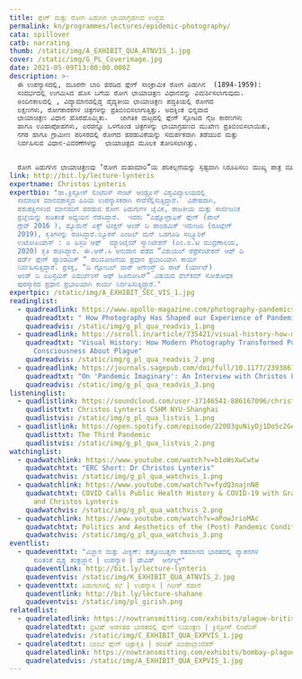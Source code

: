 ```yaml
---
title: ಪ್ಲೇಗ್‌ ಮತ್ತು ರೋಗ ಪಿಡುಗಿನ ಛಾಯಾಗ್ರಹಣದ ಉದ್ಭವ
permalink: kn/programmes/lectures/epidemic-photography/
cata: spillover
catb: narrating
thumb: /static/img/A_EXHIBIT_QUA_ATNVIS_1.jpg
cover: /static/img/G_PL_Coverimage.jpg
date: 2021-05-09T13:00:00.000Z
description: >-
  ಈ ಉಪನ್ಯಾಸದಲ್ಲಿ, ಮೂರನೇ ಬಾರಿ ಹರಡಿದ ಪ್ಲೇಗ್‌ ಸಾಂಕ್ರಾಮಿಕ ರೋಗ ಪಿಡುಗಿನ  (1894-1959):
  ‌ಸಂದರ್ಭದಲ್ಲಿ ಉಗಮಿಸಿದ ಹೊಸ ಬಗೆಯ ರೋಗ ಛಾಯಾಚಿತ್ರಣ ವಿಧಾನವನ್ನು ವಿಮರ್ಶಿಸಲಾಗುವುದು. 
  ಅಂದಿನಕಾಲದಲ್ಲಿ , ವಿದ್ಯಾಮಾನದಲ್ಲಿದ್ದ ವೈದ್ಯಕೀಯ ಛಾಯಾಚಿತ್ರಣ ಪದ್ಧತಿಯಲ್ಲಿ ರೋಗದ
  ಲಕ್ಷಣಗಳು, ರೋಗಕಾರಕಗಳ ಚಿತ್ರಗಳನ್ನು ಪ್ರತಿಬಿಂಬಿಸಲಾಗುತ್ತಿತ್ತು. ಅದಕ್ಕಿಂತ ಭಿನ್ನವಾದ
  ಛಾಯಾಚಿತ್ರಣ ವಿಧಾನ ಹೊರಹೊಮ್ಮಿತು.   ಜಾಗತಿಕ ಮಟ್ಟದಲ್ಲಿ ಪ್ಲೇಗ್‌ ಸ್ಫೋಟದ ನೈಜ ಕಾರಣಗಳು
  ಹಾಗೂ ಊಹಾಪೋಹಗಳು, ಎರಡನ್ನೂ ಒಳಗೊಂಡ ಚಿತ್ರಗಳನ್ನು ಛಾಯಾಗ್ರಹಣದ ಮುಖೇಣ ಪ್ರತಿಬಿಂಬಿಸಲಾಯಿತು,
  ನಗರ ಹಾಗೂ ಗ್ರಾಮೀಣ ಪರಿಸರದಲ್ಲಿ ರೋಗದ ಹರಡುವಿಕೆಯನ್ನು ಸಮರ್ಪಕವಾಗಿ ತಡೆಯುವ ಮತ್ತು
  ನಿರ್ವಹಿಸುವ ವಿಧಾನ-ವಿವರಣೆಗಳನ್ನು  ಛಾಯಾಚಿತ್ರದ ಮೂಲಕ ತೋರಿಸಲಾಗಿತ್ತು.     


  ರೋಗ ಪಿಡುಗಗಿನ ಛಾಯಾಚಿತ್ರಣವು ʼರೋಗ ಮಹಾಮಾರಿ”ಯ ಪರಿಕಲ್ಪನೆಯನ್ನು ಸ್ಪಷ್ಟವಾಗಿ ನಿರೂಪಿಸಲು ಮುಖ್ಯ ಪಾತ್ರ ವಹಿಸಿದೆ.
link: http://bit.ly/lecture-lynteris
expertname: Christos Lynteris
expertbio: "ಡಾ.ಕ್ರಿಸ್ಟೋಸ್‌ ಲಿಂಟೆರಿಸ್‌ ಸೇಂಟ್‌ ಆಂಡ್ರ್ಯೂಸ್‌ ವಿಶ್ವವಿದ್ಯಾಲಯದಲ್ಲಿ
  ಸಾಮಾಜಿಕ ಮಾನವಶಾಸ್ತ್ರದ ಹಿರಿಯ ಉಪನ್ಯಾಸಕರಾಗಿ ಸೇವೆಸಲ್ಲಿಸುತ್ತಿದ್ದಾರೆ.  ವಿಶೇಷವಾಗಿ,
  ಪಶುಪಕ್ಷಿಗಳಿಂದ ಮಾನವರಿಗೆ ಹರಡುವ ರೋಗ ಪಿಡುಗುಗಳ ಜೈವಿಕ, ರಾಜಕೀಯ ಮತ್ತು ಸಾರ್ವಜನಿಕ
  ಪ್ರಜ್ಞೆಯನ್ನು ಕುರಿತಂತೆ ಅಧ್ಯಯನ ನೆಡೆಸಿದ್ದಾರೆ.  ಇವರು “ಎಥ್ನೋಗ್ರಾಫಿಕ್‌ ಪ್ಲೇಗ್‌ (ಪಾಲ್
  ಗ್ರೇವ್ 2016‌ ), ಹ್ಯೂಮನ್‌ ಎಕ್ಸ್‌ ಟಿಂಕ್ಷನ್‌ ಆಂಡ್‌ ದಿ ಪಾಂಡಮಿಕ್‌ ಇಮೇಜರಿ (ರೂಟ್ಲೇಗ್‌
  2019), ಕೃತಿಗಳನ್ನು ರಚಿಸಿದ್ದಾರೆ.ಲ್ಯೂಕಸ್‌ ಎಂಜಲ್ ಮನ್‌ ಒಡಗೂಡಿ ಸಲ್ಫ್ಯೂರಿಕ್‌
  ಉಟೋಪಿಯಾಸ್‌ : ಎ ಹಿಸ್ಟರಿ ಆಫ್‌  ಮ್ಯಾರಿಟೈಮ್‌ ಸ್ಯಾನಿಟೇಶನ್‌ (ಎಂ.ಐ.ಟಿ ಮುದ್ರಣಾಲಯ,
  2020) ಕೃತಿ ರಚಿಸಿದ್ದಾರೆ. ಈ.ಆರ್.ಸಿ ಅನುದಾನ ಪಡೆದ “ವಿಶುಯಲ್‌ ರೆಪ್ರೆಸೆಂಟೇಶನ್‌ ಆಫ್‌ ದಿ
  ಥರ್ಡ್‌ ಪ್ಲೇಗ್‌ ಪ್ಯಾಂಡಮಿಕ್‌ “ ಪರಿಯೋಜನೆಯ ಪ್ರಧಾನ ಪ್ರಭಾರಿಯಾಗಿ ಕಾರ್ಯ
  ನಿರ್ವಹಿಸುತ್ತಿದ್ದಾರೆ. ಪ್ರಸಕ್ತ, “ದಿ ಗ್ಲೋಬಲ್‌ ವಾರ್‌ ಅಗೇಂಸ್ಟ್‌ ದಿ ರಾಟ್‌ (ರ್ಯಾಟ್)
  ಆಂಡ್‌ ದಿ ಎಪಿಸ್ಟೆಮಿಕ್‌ ಎಮರ್ಜೆಂಸ್‌ ಆಫ್‌ ಜೂನೋಸಿಸ್”‌ ವಿಷಯದ ವೆಲ್‌ಕಮ್‌ ಸೋಶೋಧಕ
  ಪುರಸ್ಕಾರದ ಪ್ರಧಾನ ಪ್ರಭಾರಿಯಾಗಿ ಕಾರ್ಯ ನಿರ್ವಹಿಸುತ್ತಿದ್ದಾರೆ."
expertpic: /static/img/A_EXHIBIT_SEC_VIS_1.jpg
readinglist:
  - quadreadlink: https://www.apollo-magazine.com/photography-pandemics/
    quadreadtxt: " How Photography Has Shaped our Experience of Pandemics"
    quadreadvis: /static/img/g_pl_qua_readvis_1.png
  - quadreadlink: https://scroll.in/article/735421/visual-history-how-modern-photography-transformed-public-consciousness-about-plague
    quadreadtxt: "Visual History: How Modern Photography Transformed Public
      Consciousness About Plague"
    quadreadvis: /static/img/g_pl_qua_readvis_2.png
  - quadreadlink: https://journals.sagepub.com/doi/full/10.1177/2393861720976956
    quadreadtxt: "On 'Pandemic Imaginary': An Interview with Christos Lynteris"
    quadreadvis: /static/img/g_pl_qua_readvis_3.png
listeninglist:
  - quadlistlink: https://soundcloud.com/user-37146541-886167096/christos-lynteris-march-2018
    quadlisttxt: Christos Lynteris CSHM NYU-Shanghai
    quadlistvis: /static/img/g_pl_qua_listvis_1.png
  - quadlistlink: https://open.spotify.com/episode/22003guNiyDj1DoSc2Ge3q?si=4mqFJBMjS0CVSGwAFHGrpg
    quadlisttxt: The Third Pandemic
    quadlistvis: /static/img/g_pl_qua_listvis_2.png
watchinglist:
  - quadwatchlink: https://www.youtube.com/watch?v=b1oWsXwCwtw
    quadwatchtxt: "ERC Short: Dr Christos Lynteris"
    quadwatchvis: /static/img/g_pl_qua_watchvis_1.png
  - quadwatchlink: https://www.youtube.com/watch?v=fydQ3najnN8
    quadwatchtxt: COVID Calls Public Health History & COVID-19 with Graham Mooney
      and Christos Lynteris
    quadwatchvis: /static/img/g_pl_qua_watchvis_2.png
  - quadwatchlink: https://www.youtube.com/watch?v=aPowJrioMAc
    quadwatchtxt: Politics and Aesthetics of the (Post) Pandemic Condition
    quadwatchvis: /static/img/g_pl_qua_watchvis_3.png
eventlist:
  - quadeventtxt: "ವಿಜ್ಞಾನ ಮತ್ತು ವೀಕ್ಞಣೆ: ಹತ್ತೊಂಬತ್ತನೇ ಶತಮಾನದ ಭಾರತದಲ್ಲಿ ವ್ಯಾಪನಗಳ
      ಕುರಿತಂತೆ ದೃಶ್ಯ ತಂತ್ರಜ್ಞಾನ | ಉಪನ್ಯಾಸ | ಡೇವಿಡ್‌  ಆರ್ನಲ್ಡ್"
    quadeventlink: http://bit.ly/lecture-lynteris
    quadeventvis: /static/img/K_EXHIBIT_QUA_ATNVIS_2.jpg
  - quadeventtxt: ಪಿಡುಗುಗಳಲ್ಲಿ ಕಲೆ | ಉಪನ್ಯಾಸ | ಗಿರೀಶ್‌ ಶಹಾನೆ
    quadeventlink: http://bit.ly/lecture-shahane
    quadeventvis: /static/img/pl_girish.png
relatedlist:
  - quadrelatedlink: https://nowtransmitting.com/exhibits/plague-british-india/
    quadrelatedtxt: ಬ್ರಿಟಿಷ್‌ ಆಡಳಿತದ ಭಾರತದಲ್ಲಿ ಪ್ಲೇಗ್‌ ನಿಯಂತ್ರಣ | ಕ್ರಿಸ್ಟೋಸ್‌ ಲಿಂಟೆರಿಸ್‌
    quadrelatedvis: /static/img/C_EXHIBIT_QUA_EXPVIS_1.jpg
  - quadrelatedtxt: ಬಾಂಬೆ ಪ್ಲೇಗ್‌ ಚಿತ್ರಾಕೃತಿ | ರಂಜಿತ್‌ ಖಂಡಾಲ್ಗಾಂವಕರ್‌
    quadrelatedlink: https://nowtransmitting.com/exhibits/bombay-plague/
    quadrelatedvis: /static/img/A_EXHIBIT_QUA_EXPVIS_1.jpg
---
```

